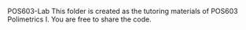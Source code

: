 POS603-Lab
This folder is created as the tutoring materials of POS603 Polimetrics I. You are free to share the code.
